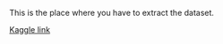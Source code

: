 
This is the place where you have to extract the dataset. 

[Kaggle link](https://www.kaggle.com/datasets/ananaymital/us-used-cars-dataset)